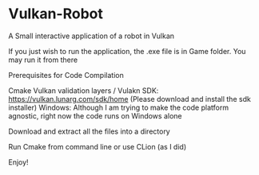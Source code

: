 # Vulkan-Robot
A Small interactive application of a robot in Vulkan

If you just wish to run the application, the .exe file is in Game folder. You may run it from there

Prerequisites for Code Compilation

Cmake
Vulkan validation layers / Vulakn SDK: https://vulkan.lunarg.com/sdk/home (Please download and install the sdk installer)
Windows: Although I am trying to make the code platform agnostic, right now the code runs on Windows alone

Download and extract all the files into a directory

Run Cmake from command line or use CLion (as I did)

Enjoy!
